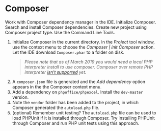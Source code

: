 # Composer

Work with Composer dependency manager in the IDE. Initialize Composer. Search and install Composer dependencies.
Create new project using Composer project type. Use the Command Line Tools.

1. Initialize Composer in the current directory. In the _Project_ tool window,
   use the context menu to choose the _Composer | Init Composer_ action.
   Let the IDE download `Composer.phar` to a folder on disk.
   > _Please note that as of March 2019 you would need a local PHP interpreter install to use composer. Composer over remote PHP interpreter [isn't supported](https://youtrack.jetbrains.com/issue/WI-23544) yet._  
2. A `composer.json` file is generated and the _Add dependency_ option appears in the the Composer context menu.
3. Add a dependency on `phpoffice/phpexcel`. Install the `dev-master` version.
4. Note the `vendor` folder has been added to the project, in which Composer generated the `autoload.php` file.
5. (optional) Remember unit testing? The `autoload.php` file can be used to load PHPUnit if it is installed through Composer.
   Try installing PHPUnit through Composer and run PHP unit tests using this approach.